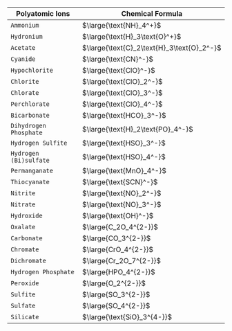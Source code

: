| **Polyatomic Ions** | **Chemical Formula** |
| ------ | ---- |
| `Ammonium` | $\large{\text{NH}_4^+}$ |
| `Hydronium` | $\large{\text{H}_3\text{O}^+}$ |
| `Acetate` | $\large{\text{C}_2\text{H}_3\text{O}_2^-}$ |
| `Cyanide` | $\large{\text{CN}^-}$ |
| `Hypochlorite` | $\large{\text{ClO}^-}$ |
| `Chlorite` | $\large{\text{ClO}_2^-}$ |
| `Chlorate` | $\large{\text{ClO}_3^-}$ |
| `Perchlorate` | $\large{\text{ClO}_4^-}$ |
| `Bicarbonate` | $\large{\text{HCO}_3^-}$ |
| `Dihydrogen Phosphate` | $\large{\text{H}_2\text{PO}_4^-}$ |
| `Hydrogen Sulfite` | $\large{\text{HSO}_3^-}$|
| `Hydrogen (Bi)sulfate` | $\large{\text{HSO}_4^-}$ |
| `Permanganate` | $\large{\text{MnO}_4^-}$ |
| `Thiocyanate` | $\large{\text{SCN}^-}$ |
| `Nitrite` | $\large{\text{NO}_2^-}$ |
| `Nitrate` | $\large{\text{NO}_3^-}$ |
| `Hydroxide` | $\large{\text{OH}^-}$ |
| `Oxalate` | $\large{C_2O_4^{2-}}$ |
| `Carbonate` | $\large{CO_3^{2-}}$ |
| `Chromate` | $\large{CrO_4^{2-}}$ |
| `Dichromate` | $\large{Cr_2O_7^{2-}}$ |
| `Hydrogen Phosphate` | $\large{HPO_4^{2-}}$ |
| `Peroxide` | $\large{O_2^{2-}}$ |
| `Sulfite` | $\large{SO_3^{2-}}$ |
| `Sulfate` | $\large{SO_4^{2-}}$ |
| `Silicate` | $\large{\text{SiO}_3^{4-}}$ |